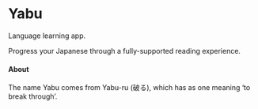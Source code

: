 # Yabu
Language learning app.

Progress your Japanese through a fully-supported reading experience.

#### About
The name Yabu comes from Yabu-ru (破る), which has as one meaning ‘to break through’.
